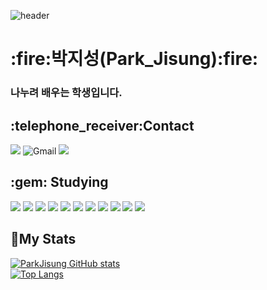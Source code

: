 ![header](https://capsule-render.vercel.app/api?type=waving&color=random&height=300&section=header&text=Welcome&fontAlign=50&fontAlignY=45&desc=ParkJisung's%20Github&descSize=25&descAlign=70&descAlignY=61&fontSize=120&fontColor=white)

<div align="left">
  <h1>:fire:박지성(Park_Jisung):fire:</h1>
  <h3>나누려 배우는 학생입니다.</h3>
  
  <h2>:telephone_receiver:Contact</h2>

  <a href="https://www.instagram.com/10_mandarin/" target="_blank"><img src="https://img.shields.io/badge/Instagram-E4405F?style=for-the-badge&logo=Instagram&logoColor=white"/></a>
  <img alt="Gmail" src="https://img.shields.io/badge/gggg0195@gmail.com-EA4335.svg?&style=for-the-badge&logo=Gmail&logoColor=white"/>
  <a href="https://velog.io/@live_in_truth" target="_blank"><img src="https://img.shields.io/badge/Velog-20C997?style=for-the-badge&logo=Velog5&logoColor=white"></a>
</div>

<div align="left">
  <h2>:gem: Studying</h2>

  <img src="https://img.shields.io/badge/Java-007396?style=for-the-badge&logo=OpenJDK&logoColor=white">
  <img src="https://img.shields.io/badge/HTML5-E34F26?style=for-the-badge&logo=HTML5&logoColor=white">
  <img src="https://img.shields.io/badge/CSS3-1572B6?style=for-the-badge&logo=Css3&logoColor=white">
  <img src="https://img.shields.io/badge/JavaScript-F7DF1E?style=for-the-badge&logo=JavaScript&logoColor=white">
  <img src="https://img.shields.io/badge/React-61DAFB?style=for-the-badge&logo=React&logoColor=white">
  <img src="https://img.shields.io/badge/AWS-232F3E?style=for-the-badge&logo=amazonaws&logoColor=white">
  <img src="https://img.shields.io/badge/Amazon RDS-527FFF?style=for-the-badge&logo=amazonrds&logoColor=white">
  <img src="https://img.shields.io/badge/Amazon EC2-FF9900?style=for-the-badge&logo=amazonec2&logoColor=white">
  <img src="https://img.shields.io/badge/Amazon S3-569A31?style=for-the-badge&logo=amazons3&logoColor=white">
  <img src="https://img.shields.io/badge/SpringBoot-6DB33F?style=for-the-badge&logo=SpringBoot&logoColor=white">
  
  <img src="https://img.shields.io/badge/Node.js-339933?style=for-the-badge&logo=Node.js&logoColor=white"/>
</div>

## :running:My Stats 

<div align="left">
  <a href="https://github.com/park21700305/github-readme-stats">
    <img src="https://github-readme-stats.vercel.app/api?username=Park21700305&theme=calm" alt="ParkJisung GitHub stats">
  </a>
  <br>
  <a href="https://github.com/park21700305/github-readme-stats">
    <img src="https://github-readme-stats.vercel.app/api/top-langs/?username=park21700305&layout=compact&theme=gruvbox" alt="Top Langs">
  </a>
</div>
